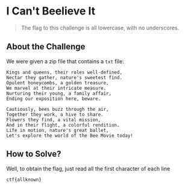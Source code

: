 # I Can't Beelieve It
> The flag to this challenge is all lowercase, with no underscores.

## About the Challenge
We were given a zip file that contains a `txt` file:

```
Kings and queens, their roles well-defined,
Nectar they gather, nature's sweetest find.
Opulent honeycombs, a golden treasure,
We marvel at their intricate measure.
Nurturing their young, a family affair,
Ending our exposition here, beware.

Cautiously, bees buzz through the air,
Together they work, a hive to share.
Flowers they find, a vital mission,
And in their flight, a colorful rendition.
Life in motion, nature's great ballet,
Let's explore the world of the Bee Movie today!
```

## How to Solve?
Well, to obtain the flag, just read all the first character of each line

```
ctf{allknown}
```